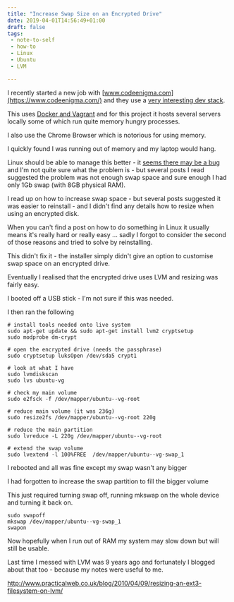 ```yaml
---
title: "Increase Swap Size on an Encrypted Drive"
date: 2019-04-01T14:56:49+01:00
draft: false
tags:
 - note-to-self
 - how-to
 - Linux
 - Ubuntu
 - LVM

---
```



I recently started a new job with [www.codeenigma.com](https://www.codeenigma.com/) and they use a [very interesting dev stack](https://github.com/codeenigma/ce-vm).

This uses [Docker and Vagrant](https://blog.codeenigma.com/release-4-x-of-ce-vm-a-digression-about-docker-virtualbox-vagrant-and-docker-compose-d783a621073d) and for this project it hosts several servers locally some of which run quite memory hungry processes.

I also use the Chrome Browser which is notorious for using memory.

I quickly found I was running out of memory and my laptop would hang.

Linux should be able to manage this better - it [seems there may be a bug](https://unix.stackexchange.com/questions/373312/oom-killer-doesnt-work-properly-leads-to-a-frozen-os) and I'm not quite sure what the problem is - but several posts I read suggested the problem was not enough swap space and sure enough I had only 1Gb swap (with 8GB physical RAM).

I read up on how to increase swap space - but several posts suggested it was easier to reinstall - and I didn't find any details how to resize when using an encrypted disk.

When you can't find a post on how to do something in Linux it usually means it's really hard or really easy ... sadly I forgot to consider the second of those reasons and tried to solve by reinstalling.

This didn't fix it - the installer simply didn't give an option to customise swap space on an encrypted drive.


Eventually I realised that the encrypted drive uses LVM and resizing was fairly easy.

I booted off a USB stick - I'm not sure if this was needed.

I then ran the following

```
# install tools needed onto live system
sudo apt-get update && sudo apt-get install lvm2 cryptsetup
sudo modprobe dm-crypt

# open the encrypted drive (needs the passphrase)
sudo cryptsetup luksOpen /dev/sda5 crypt1

# look at what I have
sudo lvmdiskscan 
sudo lvs ubuntu-vg

# check my main volume 
sudo e2fsck -f /dev/mapper/ubuntu--vg-root 

# reduce main volume (it was 236g)
sudo resize2fs /dev/mapper/ubuntu--vg-root 220g

# reduce the main partition 
sudo lvreduce -L 220g /dev/mapper/ubuntu--vg-root 

# extend the swap volume
sudo lvextend -l 100%FREE  /dev/mapper/ubuntu--vg-swap_1

```

I rebooted and all was fine except my swap wasn't any bigger

I had forgotten to increase the swap partition to fill the bigger volume

This just required turning swap off, running mkswap on the whole device and turning it back on.

```
sudo swapoff
mkswap /dev/mapper/ubuntu--vg-swap_1 
swapon
```

Now hopefully when I run out of RAM my system may slow down but will still be usable.

Last time I messed with LVM was 9 years ago and fortunately I blogged about that too - because my notes were useful to me.

http://www.practicalweb.co.uk/blog/2010/04/09/resizing-an-ext3-filesystem-on-lvm/






